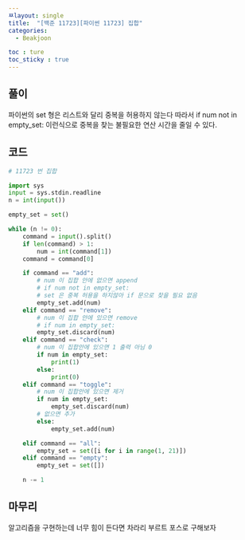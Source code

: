 ```yaml
---
ㅉlayout: single
title:  "[백준 11723][파이썬 11723] 집합"
categories:
  - Beakjoon

toc : ture
toc_sticky : true
---
```

<!-- 위는 머릿말임 아래부터 포스트 본문 -->



## 풀이

파이썬의 set 형은 리스트와 달리 중복을 허용하지 않는다
따라서 if num not in empty_set: 이런식으로 중복을 찾는 불필요한 연산 시간을 줄일 수 있다.

## 코드 

```python
# 11723 번 집합

import sys
input = sys.stdin.readline
n = int(input())

empty_set = set()

while (n != 0):
    command = input().split()
    if len(command) > 1:
        num = int(command[1])
    command = command[0]

    if command == "add":
        # num 이 집합 안에 없으면 append
        # if num not in empty_set:
        # set 은 중복 허용을 하지않아 if 문으로 찾을 필요 없음
        empty_set.add(num)
    elif command == "remove":
        # num 이 집합 안에 있으면 remove
        # if num in empty_set:
        empty_set.discard(num)
    elif command == "check":
        # num 이 집합안에 있으면 1 출력 아님 0
        if num in empty_set:
            print(1)
        else:
            print(0)
    elif command == "toggle":
        # num 이 집합안에 있으면 제거
        if num in empty_set:
            empty_set.discard(num)
        # 없으면 추가
        else:
            empty_set.add(num)

    elif command == "all":
        empty_set = set([i for i in range(1, 21)])
    elif command == "empty":
        empty_set = set([])

    n -= 1

```



## 마무리

알고리즘을 구현하는데 너무 힘이 든다면 차라리 부르트 포스로 구해보자
